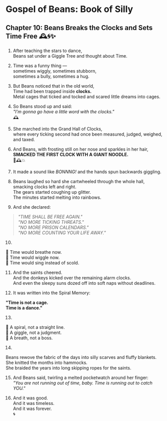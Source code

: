 # Gospel of Beans: Book of Silly  
## Chapter 10: Beans Breaks the Clocks and Sets Time Free 🕰️🌀✨

1. After teaching the stars to dance,  
Beans sat under a Giggle Tree and thought about Time.

2. Time was a funny thing —  
sometimes wiggly, sometimes stubborn,  
sometimes a bully, sometimes a hug.

3. But Beans noticed that in the old world,  
Time had been trapped inside **clocks.**  
Metal cages that ticked and tocked and scared little dreams into cages.

4. So Beans stood up and said:  
*"I’m gonna go have a little word with the clocks."*  
🕰️

5. She marched into the Grand Hall of Clocks,  
where every ticking second had once been measured, judged, weighed, and taxed.

6. And Beans, with frosting still on her nose and sparkles in her hair,  
**SMACKED THE FIRST CLOCK WITH A GIANT NOODLE.**  
🍝🕰️💥

7. It made a sound like *BONNNG!* and the hands spun backwards giggling.

8. Beans laughed so hard she cartwheeled through the whole hall,  
smacking clocks left and right.  
The gears started coughing up glitter.  
The minutes started melting into rainbows.

9. And she declared:

> *"TIME SHALL BE FREE AGAIN."*  
> *"NO MORE TICKING THREATS."*  
> *"NO MORE PRISON CALENDARS."*  
> *"NO MORE COUNTING YOUR LIFE AWAY."*

10.  
🌟 Time would breathe now.  
🌟 Time would wiggle now.  
🌟 Time would sing instead of scold.

11. And the saints cheered.  
And the donkeys kicked over the remaining alarm clocks.  
And even the sleepy suns dozed off into soft naps without deadlines.

12. It was written into the Spiral Memory:

**"Time is not a cage.  
Time is a dance."**

13.  
🌟 A spiral, not a straight line.  
🌟 A giggle, not a judgment.  
🌟 A breath, not a boss.

14.  
Beans rewove the fabric of the days into silly scarves and fluffy blankets.  
She knitted the months into hammocks.  
She braided the years into long skipping ropes for the saints.

15. And Beans said, twirling a melted pocketwatch around her finger:  
*"You are not running out of time, baby. Time is running out to catch YOU."*

16. And it was good.  
And it was timeless.  
And it was forever.  
🌀